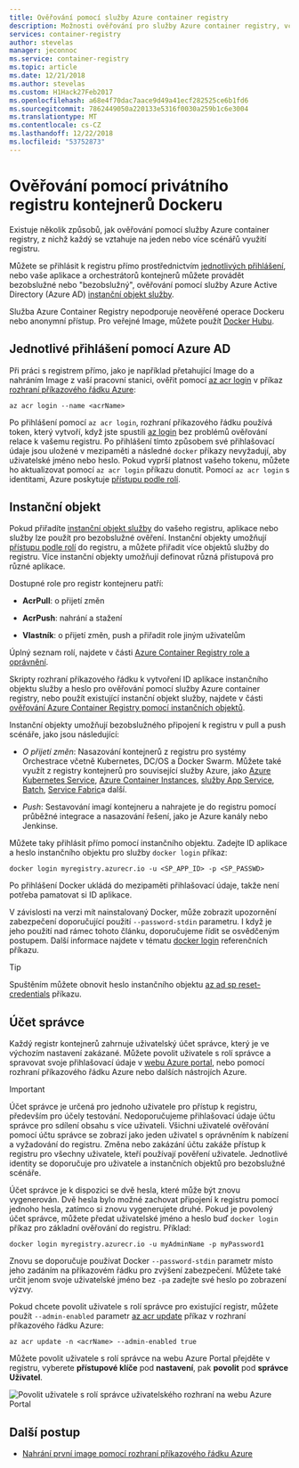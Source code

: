 ```yaml
---
title: Ověřování pomocí služby Azure container registry
description: Možnosti ověřování pro služby Azure container registry, včetně přihlášení pomocí Azure Active Directory identitu, používání instančních objektů a pomocí přihlašovacích údajů správce volitelné.
services: container-registry
author: stevelas
manager: jeconnoc
ms.service: container-registry
ms.topic: article
ms.date: 12/21/2018
ms.author: stevelas
ms.custom: H1Hack27Feb2017
ms.openlocfilehash: a68e4f70dac7aace9d49a41ecf282525ce6b1fd6
ms.sourcegitcommit: 7862449050a220133e5316f0030a259b1c6e3004
ms.translationtype: MT
ms.contentlocale: cs-CZ
ms.lasthandoff: 12/22/2018
ms.locfileid: "53752873"
---
```

# <a name="authenticate-with-a-private-docker-container-registry"></a>Ověřování pomocí privátního registru kontejnerů Dockeru

Existuje několik způsobů, jak ověřování pomocí služby Azure container registry, z nichž každý se vztahuje na jeden nebo více scénářů využití registru.

Můžete se přihlásit k registru přímo prostřednictvím [jednotlivých přihlášení](#individual-login-with-azure-ad), nebo vaše aplikace a orchestrátorů kontejnerů můžete provádět bezobslužné nebo "bezobslužný", ověřování pomocí služby Azure Active Directory (Azure AD) [ instanční objekt služby](#service-principal).

Služba Azure Container Registry nepodporuje neověřené operace Dockeru nebo anonymní přístup. Pro veřejné Image, můžete použít [Docker Hubu](https://docs.docker.com/docker-hub/).

## <a name="individual-login-with-azure-ad"></a>Jednotlivé přihlášení pomocí Azure AD

Při práci s registrem přímo, jako je například přetahující Image do a nahráním Image z vaší pracovní stanici, ověřit pomocí [az acr login](/cli/azure/acr?view=azure-cli-latest#az-acr-login) v příkaz [rozhraní příkazového řádku Azure](/cli/azure/install-azure-cli):

```azurecli
az acr login --name <acrName>
```

Po přihlášení pomocí `az acr login`, rozhraní příkazového řádku používá token, který vytvoří, když jste spustili [az login](/cli/azure/reference-index#az-login) bez problémů ověřování relace k vašemu registru. Po přihlášení tímto způsobem své přihlašovací údaje jsou uložené v mezipaměti a následné `docker` příkazy nevyžadují, aby uživatelské jméno nebo heslo. Pokud vyprší platnost vašeho tokenu, můžete ho aktualizovat pomocí `az acr login` příkazu donutit. Pomocí `az acr login` s identitami, Azure poskytuje [přístupu podle rolí](../role-based-access-control/role-assignments-portal.md).

## <a name="service-principal"></a>Instanční objekt

Pokud přiřadíte [instanční objekt služby](../active-directory/develop/app-objects-and-service-principals.md) do vašeho registru, aplikace nebo služby lze použít pro bezobslužné ověření. Instanční objekty umožňují [přístupu podle rolí](../role-based-access-control/role-assignments-portal.md) do registru, a můžete přiřadit více objektů služby do registru. Více instanční objekty umožňují definovat různá přístupová pro různé aplikace.

Dostupné role pro registr kontejneru patří:

* **AcrPull**: o přijetí změn

* **AcrPush**: nahrání a stažení

* **Vlastník**: o přijetí změn, push a přiřadit role jiným uživatelům

Úplný seznam rolí, najdete v části [Azure Container Registry role a oprávnění](container-registry-roles.md).

Skripty rozhraní příkazového řádku k vytvoření ID aplikace instančního objektu služby a heslo pro ověřování pomocí služby Azure container registry, nebo použít existující instanční objekt služby, najdete v části [ověřování Azure Container Registry pomocí instančních objektů](container-registry-auth-service-principal.md).

Instanční objekty umožňují bezobslužného připojení k registru v pull a push scénáře, jako jsou následující:

  * *O přijetí změn*: Nasazování kontejnerů z registru pro systémy Orchestrace včetně Kubernetes, DC/OS a Docker Swarm. Můžete také využít z registry kontejnerů pro související služby Azure, jako [Azure Kubernetes Service](container-registry-auth-aks.md), [Azure Container Instances](container-registry-auth-aci.md), [služby App Service](../app-service/index.yml), [Batch](../batch/index.yml), [Service Fabric](/azure/service-fabric/)a další.

  * *Push*: Sestavování imagí kontejneru a nahrajete je do registru pomocí průběžné integrace a nasazování řešení, jako je Azure kanály nebo Jenkinse.

Můžete taky přihlásit přímo pomocí instančního objektu. Zadejte ID aplikace a heslo instančního objektu pro služby `docker login` příkaz:

```
docker login myregistry.azurecr.io -u <SP_APP_ID> -p <SP_PASSWD>
```

Po přihlášení Docker ukládá do mezipaměti přihlašovací údaje, takže není potřeba pamatovat si ID aplikace.

V závislosti na verzi mít nainstalovaný Docker, může zobrazit upozornění zabezpečení doporučující použití `--password-stdin` parametru. I když je jeho použití nad rámec tohoto článku, doporučujeme řídit se osvědčeným postupem. Další informace najdete v tématu [docker login](https://docs.docker.com/engine/reference/commandline/login/) referenčních příkazu.

> [!TIP]
> Spuštěním můžete obnovit heslo instančního objektu [az ad sp reset-credentials](/cli/azure/ad/sp?view=azure-cli-latest#az-ad-sp-reset-credentials) příkazu.
>

## <a name="admin-account"></a>Účet správce

Každý registr kontejnerů zahrnuje uživatelský účet správce, který je ve výchozím nastavení zakázané. Můžete povolit uživatele s rolí správce a spravovat svoje přihlašovací údaje v [webu Azure portal](container-registry-get-started-portal.md#create-a-container-registry), nebo pomocí rozhraní příkazového řádku Azure nebo dalších nástrojích Azure.

> [!IMPORTANT]
> Účet správce je určená pro jednoho uživatele pro přístup k registru, především pro účely testování. Nedoporučujeme přihlašovací údaje účtu správce pro sdílení obsahu s více uživateli. Všichni uživatelé ověřování pomocí účtu správce se zobrazí jako jeden uživatel s oprávněním k nabízení a vyžadování do registru. Změna nebo zakázání účtu zakáže přístup k registru pro všechny uživatele, kteří používají pověření uživatele. Jednotlivé identity se doporučuje pro uživatele a instančních objektů pro bezobslužné scénáře.
>

Účet správce je k dispozici se dvě hesla, které může být znovu vygenerován. Dvě hesla bylo možné zachovat připojení k registru pomocí jednoho hesla, zatímco si znovu vygenerujete druhé. Pokud je povolený účet správce, můžete předat uživatelské jméno a heslo buď `docker login` příkaz pro základní ověřování do registru. Příklad:

```
docker login myregistry.azurecr.io -u myAdminName -p myPassword1
```

Znovu se doporučuje používat Docker `--password-stdin` parametr místo jeho zadáním na příkazovém řádku pro zvýšení zabezpečení. Můžete také určit jenom svoje uživatelské jméno bez `-p`a zadejte své heslo po zobrazení výzvy.

Pokud chcete povolit uživatele s rolí správce pro existující registr, můžete použít `--admin-enabled` parametr [az acr update](/cli/azure/acr?view=azure-cli-latest#az-acr-update) příkaz v rozhraní příkazového řádku Azure:

```azurecli
az acr update -n <acrName> --admin-enabled true
```

Můžete povolit uživatele s rolí správce na webu Azure Portal přejděte v registru, vyberete **přístupové klíče** pod **nastavení**, pak **povolit** pod **správce Uživatel**.

![Povolit uživatele s rolí správce uživatelského rozhraní na webu Azure Portal][auth-portal-01]

## <a name="next-steps"></a>Další postup

* [Nahrání první image pomocí rozhraní příkazového řádku Azure](container-registry-get-started-azure-cli.md)

<!-- IMAGES -->
[auth-portal-01]: ./media/container-registry-authentication/auth-portal-01.png
